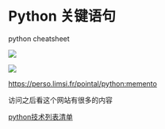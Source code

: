 # Python 关键语句

python cheatsheet

![](http://ossp.pengjunjie.com/mweb/15400235106408.jpg)

![](http://ossp.pengjunjie.com/mweb/15400235226501.jpg)


https://perso.limsi.fr/pointal/python:memento

访问之后看这个网站有很多的内容

[python技术列表清单](https://perso.limsi.fr/pointal/liens:python_links)



